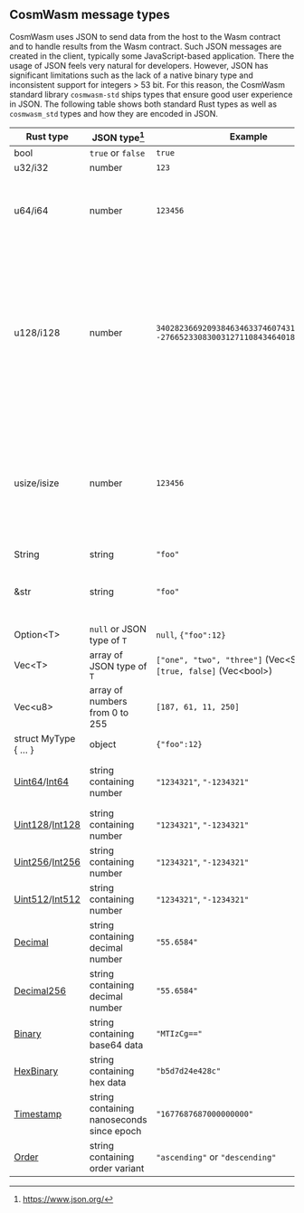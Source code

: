 ## CosmWasm message types

CosmWasm uses JSON to send data from the host to the Wasm contract and to handle
results from the Wasm contract. Such JSON messages are created in the client,
typically some JavaScript-based application. There the usage of JSON feels very
natural for developers. However, JSON has significant limitations such as the
lack of a native binary type and inconsistent support for integers > 53 bit. For
this reason, the CosmWasm standard library `cosmwasm-std` ships types that
ensure good user experience in JSON. The following table shows both standard
Rust types as well as `cosmwasm_std` types and how they are encoded in JSON.

| Rust type           | JSON type[^1]                             | Example                                                                           | Note                                                                                                                                                                                                                                                                           |
| ------------------- | ----------------------------------------- | --------------------------------------------------------------------------------- | ------------------------------------------------------------------------------------------------------------------------------------------------------------------------------------------------------------------------------------------------------------------------------ |
| bool                | `true` or `false`                         | `true`                                                                            |                                                                                                                                                                                                                                                                                |
| u32/i32             | number                                    | `123`                                                                             |                                                                                                                                                                                                                                                                                |
| u64/i64             | number                                    | `123456`                                                                          | Supported in Rust and Go. Other implementations (`jq`, `JavaScript`) do not support the full uint64/int64 range.                                                                                                                                                               |
| u128/i128           | number                                    | `340282366920938463463374607431768211455, -2766523308300312711084346401884294402` | Supported in Rust. Other implementations do not support the full range. This used to be serialized as a string in serde-json-wasm. See [Dev Note #4: u128/i128 serialization][dev-note-4]. If you have any code relying on that serialization, switch to `Uint128` / `Int128`. |
| usize/isize         | number                                    | `123456`                                                                          | 🚫 Don't use this type because it has a different size in unit tests (64 bit) and Wasm (32 bit). Also it tends to issue float instructions such that the contracts cannot be uploaded.                                                                                         |
| String              | string                                    | `"foo"`                                                                           |
| &str                | string                                    | `"foo"`                                                                           | 🚫 Unsupported since message types must be owned (DeserializeOwned)                                                                                                                                                                                                            |
| Option\<T\>         | `null` or JSON type of `T`                | `null`, `{"foo":12}`                                                              |                                                                                                                                                                                                                                                                                |
| Vec\<T\>            | array of JSON type of `T`                 | `["one", "two", "three"]` (Vec\<String\>), `[true, false]` (Vec\<bool\>)          |
| Vec\<u8\>           | array of numbers from 0 to 255            | `[187, 61, 11, 250]`                                                              | ⚠️ Discouraged as this encoding is not as compact as it can be. See `Binary`.                                                                                                                                                                                                  |
| struct MyType { … } | object                                    | `{"foo":12}`                                                                      |                                                                                                                                                                                                                                                                                |
| [Uint64]/[Int64]    | string containing number                  | `"1234321"`, `"-1234321"`                                                         | Used to support full uint64/int64 range in all implementations                                                                                                                                                                                                                 |
| [Uint128]/[Int128]  | string containing number                  | `"1234321"`, `"-1234321"`                                                         |                                                                                                                                                                                                                                                                                |
| [Uint256]/[Int256]  | string containing number                  | `"1234321"`, `"-1234321"`                                                         |                                                                                                                                                                                                                                                                                |
| [Uint512]/[Int512]  | string containing number                  | `"1234321"`, `"-1234321"`                                                         |                                                                                                                                                                                                                                                                                |
| [Decimal]           | string containing decimal number          | `"55.6584"`                                                                       |                                                                                                                                                                                                                                                                                |
| [Decimal256]        | string containing decimal number          | `"55.6584"`                                                                       |                                                                                                                                                                                                                                                                                |
| [Binary]            | string containing base64 data             | `"MTIzCg=="`                                                                      |                                                                                                                                                                                                                                                                                |
| [HexBinary]         | string containing hex data                | `"b5d7d24e428c"`                                                                  |                                                                                                                                                                                                                                                                                |
| [Timestamp]         | string containing nanoseconds since epoch | `"1677687687000000000"`                                                           |                                                                                                                                                                                                                                                                                |
| [Order]             | string containing order variant           | `"ascending"` or `"descending"`                                                   |                                                                                                                                                                                                                                                                                |

[uint64]: https://docs.rs/cosmwasm-std/1.3.3/cosmwasm_std/struct.Uint64.html
[uint128]: https://docs.rs/cosmwasm-std/1.3.3/cosmwasm_std/struct.Uint128.html
[uint256]: https://docs.rs/cosmwasm-std/1.3.3/cosmwasm_std/struct.Uint256.html
[uint512]: https://docs.rs/cosmwasm-std/1.3.3/cosmwasm_std/struct.Uint512.html
[int64]: https://docs.rs/cosmwasm-std/1.3.3/cosmwasm_std/struct.Int64.html
[int128]: https://docs.rs/cosmwasm-std/1.3.3/cosmwasm_std/struct.Int128.html
[int256]: https://docs.rs/cosmwasm-std/1.3.3/cosmwasm_std/struct.Int256.html
[int512]: https://docs.rs/cosmwasm-std/1.3.3/cosmwasm_std/struct.Int512.html
[decimal]: https://docs.rs/cosmwasm-std/1.3.3/cosmwasm_std/struct.Decimal.html
[decimal256]:
  https://docs.rs/cosmwasm-std/1.3.3/cosmwasm_std/struct.Decimal256.html
[binary]: https://docs.rs/cosmwasm-std/1.3.3/cosmwasm_std/struct.Binary.html
[hexbinary]:
  https://docs.rs/cosmwasm-std/1.3.3/cosmwasm_std/struct.HexBinary.html
[timestamp]:
  https://docs.rs/cosmwasm-std/1.3.3/cosmwasm_std/struct.Timestamp.html
[order]:
  https://docs.rs/cosmwasm-std/1.3.3/cosmwasm_std/enum.Order.html
[dev-note-4]:
  https://medium.com/cosmwasm/dev-note-4-u128-i128-serialization-in-cosmwasm-90cb76784d44

[^1]: https://www.json.org/
